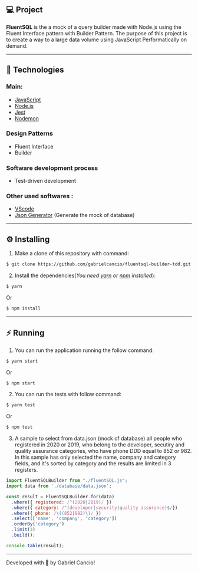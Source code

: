 ## :computer: Project
**FluentSQL** is the a mock of a query builder made with Node.js using the Fluent Interface pattern with Builder Pattern. The purpose of this project is to create a way to a large data volume using JavaScript Performatically on demand.

---

## :rocket: Technologies
### **Main:**
- [JavaScript](https://developer.mozilla.org/en-US/docs/Web/JavaScript)
- [Node.js](https://nodejs.org/en/)
- [Jest](https://jestjs.io/)
- [Nodemon](https://nodemon.io/)

### **Design Patterns**
- Fluent Interface
- Builder

### **Software development process**
- Test-driven development

### **Other used softwares :**
- [VScode](https://code.visualstudio.com/)
- [Json Generator](https://next.json-generator.com/NJafGjxXq) (Generate the mock of database)

---


## :gear: Installing
1. Make a clone of this repository with command: 
```bash
$ git clone https://github.com/gabrielcancio/fluentsql-builder-tdd.git
```

2. Install the dependencies(*You need [yarn](https://yarnpkg.com/getting-started/install) or [npm](https://www.npmjs.com/get-npm) installed*): 
```bash
$ yarn
```
Or
```bash
$ npm install
```

---

## :zap: Running
1. You can run the application running the follow command:
```bash
$ yarn start
```
Or
```bash
$ npm start
```
2. You can run the tests with follow command:
```bash
$ yarn test
```
Or
```bash
$ npm test
``` 

3. A sample to select from data.json (mock of database) all people who registered in 2020 or 2019, who belong to the developer, secutiry and quality assurance categories, who have phone DDD equal to 852 or 982. In this sample has only selected the name, company and category fields, and it's sorted by category and the results are limited in 3 registers.
  
```js
import FluentSQLBuilder from "./fluentSQL.js";
import data from './database/data.json';

const result = FluentSQLBuilder.for(data)
  .where({ registered: /^(2020|2019)/ })
  .where({ category: /^(developer|security|quality assurance)$/})
  .where({ phone: /\((852|982)\)/ })
  .select(['name', 'company', 'category'])
  .orderBy('category')
  .limit(3)
  .build();

console.table(result);
```
---
Developed with :green_heart: by Gabriel Cancio!
